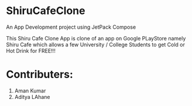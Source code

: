 # ShiruCafeClone
An App Development project using JetPack Compose

This Shiru Cafe Clone App is clone of an app on Google PLayStore namely Shiru Cafe which allows a few University / College Students to get Cold or Hot Drink for FREE!!!

# Contributers:
1. Aman Kumar
2. Aditya LAhane
